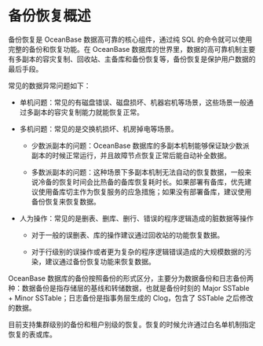 # 备份恢复概述

备份恢复是 OceanBase 数据高可靠的核心组件，通过纯 SQL 的命令就可以使用完整的备份和恢复功能。在 OceanBase 数据库的世界里，数据的高可靠机制主要有多副本的容灾复制、回收站、主备库和备份恢复等，备份恢复是保护用户数据的最后手段。

常见的数据异常问题如下：

* 单机问题：常见的有磁盘错误、磁盘损坏、机器宕机等场景，这些场景一般通过多副本的容灾复制能力就能恢复正常。

* 多机问题：常见的是交换机损坏、机房掉电等场景。

  * 少数派副本的问题：OceanBase 数据库的多副本机制能够保证缺少数派副本的时候正常运行，并且故障节点恢复正常后能自动补全数据。

  * 多数派副本的问题：这种场景下多副本机制无法自动的恢复数据，一般来说冷备的恢复时间会比热备的备库恢复耗时长。如果部署有备库，优先建议使用备库切主作为恢复服务的应急措施；如果没有部署备库，建议使用备份恢复来恢复数据。

* 人为操作：常见的是删表、删库、删行、错误的程序逻辑造成的脏数据等操作

  * 对于一般的误删表、库的操作建议通过回收站的功能恢复数据。

  * 对于行级别的误操作或者更为复杂的程序逻辑错误造成的大规模数据的污染，建议通过备份恢复功能来恢复数据。

OceanBase 数据库的备份按照备份的形式区分，主要分为数据备份和日志备份两种：数据备份是指存储层的基线和转储数据，也就是备份时刻的 Major SSTable + Minor SSTable；日志备份是指事务层生成的 Clog，包含了 SSTable 之后修改的数据。

目前支持集群级别的备份和租户别级的恢复。恢复的时候允许通过白名单机制指定恢复的表或库。
